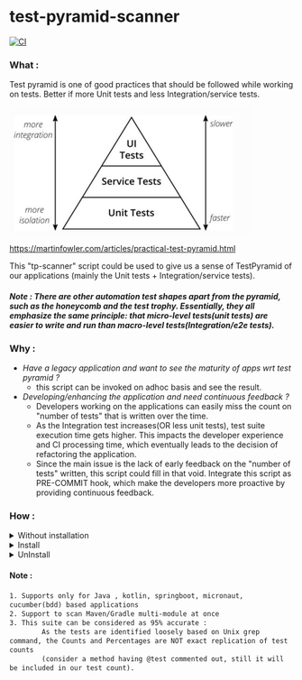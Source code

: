 # test-pyramid-scanner
[![CI](https://github.com/raj7A/test-pyramid-scanner/actions/workflows/tag.yml/badge.svg)](https://github.com/raj7A/test-pyramid-scanner/actions/workflows/tag.yml)
### What :
Test pyramid is one of good practices that should be followed while working on tests. Better if more Unit tests and less Integration/service tests.

![img.png](misc/tp.png)

https://martinfowler.com/articles/practical-test-pyramid.html

This "tp-scanner" script could be used to give us a sense of TestPyramid of our applications (mainly the Unit tests + Integration/service tests).

#### _Note : There are other automation test shapes apart from the pyramid, such as the honeycomb and the test trophy. Essentially, they all emphasize the same principle: that micro-level tests(unit tests) are easier to write and run than macro-level tests(Integration/e2e tests)._

### Why :
- _Have a legacy application and want to see the maturity of apps wrt test pyramid ?_
    - this script can be invoked on adhoc basis and see the result.
- _Developing/enhancing the application and need continuous feedback ?_
    - Developers working on the applications can easily miss the count on "number of tests" that is written over the time.
    - As the Integration test increases(OR less unit tests), test suite execution time gets higher. This impacts the developer experience and CI processing      time, which eventually leads to the decision of refactoring the application.
    - Since the main issue is the lack of early feedback on the "number of tests" written, this script could fill in that void. Integrate this script as          PRE-COMMIT hook, which make the developers more proactive by providing continuous feedback.
### How :
<details><summary>Without installation</summary>

Checkout the latest tag (or the required tag version) and execute loosely using the command,

```
   git checkout tags/v1.0.3
   bash tp-scanner $HOME/test-pyramid-scanner/demo
```   

   ![](misc/tp_demo_output.png)
</details>

<details><summary>Install</summary>

Install as git GLOBAL PRE-COMMIT hook (better and suggested) - Use any **ONE** approach from below.

#### Approach 1. Using install.sh script :
Checkout the latest tag (or the required tag version)
```
    bash install.sh v1.0.3 
```
And then add the below line inside corresponding terminal startup file (like "$HOME/.zshrc")
```
    alias tp-scanner="$HOME/scripts/tp-scanner"
```
#### Approach 2. Manual steps :
1. Follow the below steps :
         - Add the below lines in "$HOME/.gitconfig file" : 
```
    [core]
    hooksPath = {home_path_dir}/.git-template/hooks
```
2. Create the below folder, if not exists already, \
           - $HOME/.git-template/hooks/ \
           - $HOME/scripts
3. Checkout the latest tag (or the required tag version), copy and paste the 'tp-scanner' script file into '$HOME/scripts' folder.
4. Append/Add the below lines in "$HOME/.git-template/hooks/pre-commit" file (create the file if missing) : 
```
    ########## test pyramid scan ##########
    tp-scanner
    ########## test pyramid scan ##########
```
6. Make 'pre-commit' executable using the below command : 
```
    chmod +x 'pre-commit'
```
7. Add the below line inside corresponding terminal startup file (like "$HOME/.zshrc") : 
```
    alias tp-scanner="$HOME/scripts/tp-scanner"
```
8. Source the terminal startup file
```
    source "$HOME/.zshrc"
```

**After the installation :** \
_Test it (git commit) with any of your existing git repo/clone this repo https://github.com/spring-projects/spring-petclinic)_


<img src="misc/tp_pet_output.png"/>

</details>

<details><summary>UnInstall</summary>

#### Approach 1. Using uninstall.sh script :
```
    bash uninstall.sh
```
#### Approach 2. Manually :
Remove the following lines from "$HOME/.git-template/hooks/pre-commit" file
```
    ########## test pyramid scan ##########
    $HOME/scripts/tp-scanner
    ########## test pyramid scan ##########
```
</details>

#### Note : 
    1. Supports only for Java , kotlin, springboot, micronaut, cucumber(bdd) based applications
    2. Support to scan Maven/Gradle multi-module at once
    3. This suite can be considered as 95% accurate :
            As the tests are identified loosely based on Unix grep command, the Counts and Percentages are NOT exact replication of test counts
            (consider a method having @test commented out, still it will be included in our test count).
